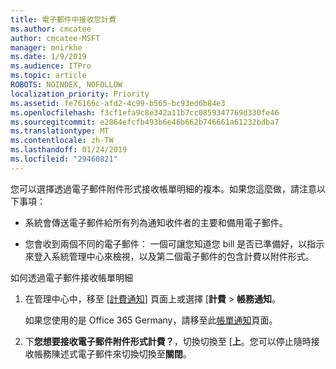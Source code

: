 ```yaml
---
title: 電子郵件中接收您計費
ms.author: cmcatee
author: cmcatee-MSFT
manager: mnirkhe
ms.date: 1/9/2019
ms.audience: ITPro
ms.topic: article
ROBOTS: NOINDEX, NOFOLLOW
localization_priority: Priority
ms.assetid: fe76166c-afd2-4c99-b565-bc93ed6b84e3
ms.openlocfilehash: f3cf1efa9c8e342a11b7cc0859347769d330fe46
ms.sourcegitcommit: e2864efcfb493b6e46b662b746661a61232bdba7
ms.translationtype: MT
ms.contentlocale: zh-TW
ms.lasthandoff: 01/24/2019
ms.locfileid: "29460821"
---
```

您可以選擇透過電子郵件附件形式接收帳單明細的複本。如果您這麼做，請注意以下事項：
  
- 系統會傳送電子郵件給所有列為通知收件者的主要和備用電子郵件。
    
- 您會收到兩個不同的電子郵件： 一個可讓您知道您 bill 是否已準備好，以指示來登入系統管理中心來檢視，以及第二個電子郵件的包含計費以附件形式。
    
如何透過電子郵件接收帳單明細
  
1. 在管理中心中，移至 [[計費通知](https://go.microsoft.com/fwlink/p/?linkid=853212)] 頁面上或選擇 [**計費** \> **帳務通知**。
    
    如果您使用的是 Office 365 Germany，請移至此[帳單通知](https://go.microsoft.com/fwlink/p/?linkid=853213)頁面。 
    
2. 下**您想要接收電子郵件附件形式計費？**，切換切換至 [**上**。您可以停止隨時接收帳務陳述式電子郵件來切換切換至**關閉**。
    

